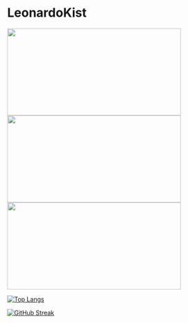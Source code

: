 # LeonardoKist

<div>
  <a href="https://github.com/leokist">
    
  <img height="200px" width="400px" src="https://github-readme-stats.vercel.app/api?username=leokist&show_icons=true&theme=tokyonight&include_all_commits=true&count_private=true"/>
  <img height="200px" width="400px" src="https://github-readme-stats.vercel.app/api/top-langs/?username=leokist&layout=compact&langs_count=6&theme=tokyonight"/>
</div>
  
   <img height="200px" width="400px" src="https://github-readme-stats.vercel.app/api/top-langs/?username=leokist&layout=compact&theme=vision-friendly-dark"/>
</div>
  
 [![Top Langs](https://github-readme-stats.vercel.app/api/top-langs/?username=leokist&layout=compact&theme=vision-friendly-dark)](https://github.com/anuraghazra/github-readme-stats)
  
  
  [![GitHub Streak](http://github-readme-streak-stats.herokuapp.com?user=leokist&theme=merko&hide_border=true&locale=pt_BR)](https://git.io/streak-stats)

